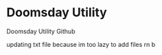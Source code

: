 # Doomsday Utility
Doomsday Utility Github

updating txt file because im too lazy to add files rn b
